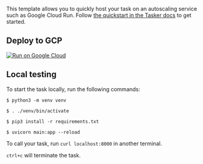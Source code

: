 This template allows you to quickly host your task on an autoscaling service such as Google Cloud Run. Follow [the quickstart in the Tasker docs](https://docs.tasker.sh/quickstart/) to get started.

## Deploy to GCP

[![Run on Google Cloud](https://deploy.cloud.run/button.svg)](https://deploy.cloud.run)

## Local testing

To start the task locally, run the following commands:

```
$ python3 -m venv venv

$ . ./venv/bin/activate

$ pip3 install -r requirements.txt

$ uvicorn main:app --reload
```

To call your task, run `curl localhost:8000` in another terminal.

`ctrl+c` will terminate the task.
